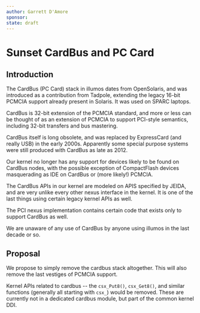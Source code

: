 ```yaml
---
author: Garrett D'Amore
sponsor:
state: draft
---
```


# Sunset CardBus and PC Card

## Introduction

The CardBus (PC Card) stack in illumos dates from OpenSolaris, and was
introduced as a contribution from Tadpole, extending the legacy 16-bit PCMCIA
support already present in Solaris. It was used on SPARC laptops.

CardBus is 32-bit extension of the PCMCIA standard, and more or less can
be thought of as an extension of PCMCIA to support PCI-style semantics,
including 32-bit transfers and bus mastering.

CardBus itself is long obsolete, and was replaced by ExpressCard (and really
USB) in the early 2000s.  Apparently some special purpose systems were
still produced with CardBus as late as 2012.

Our kernel no longer has any support for devices likely to be found
on CardBus nodes, with the possible exception of CompactFlash devices
masquerading as IDE on CardBus or (more likely!) PCMCIA.

The CardBus APIs in our kernel are modeled on APIS specified by JEIDA,
and are very unlike every other nexus interface in the kernel.
It is one of the last things using certain legacy kernel APIs as well.

The PCI nexus implementation contains certain code that exists only
to support CardBus as well.

We are unaware of any use of CardBus by anyone using illumos in the
last decade or so.

## Proposal

We propose to simply remove the cardbus stack altogether.
This will also remove the last vestiges of PCMCIA support.

Kernel APIs related to cardbus -- the `csx_Put8()`, `csx_Get8()`, and similar
functions (generally all starting with `csx_`) would be removed.
These are currently not in a dedicated cardbus module, but part of the
common kernel DDI.
